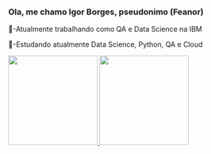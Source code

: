 ### Ola, me chamo Igor Borges, pseudonimo (Feanor)

🏢-Atualmente trabalhando como QA e Data Science na IBM

💌-Estudando atualmente Data Science, Python, QA e Cloud


 <div>
  <a href="https://github.com/Feanor-RPG">
  <img height="180em" src="https://github-readme-stats.vercel.app/api?username=Feanor-RPG&show_icons=true&theme=dark&include_all_commits=true&count_private=true"/>
  <img height="180em" src="https://github-readme-stats.vercel.app/api/top-langs/?username=Feanor-RPG&layout=compact&langs_count=7&theme=dark"/>
</div>

